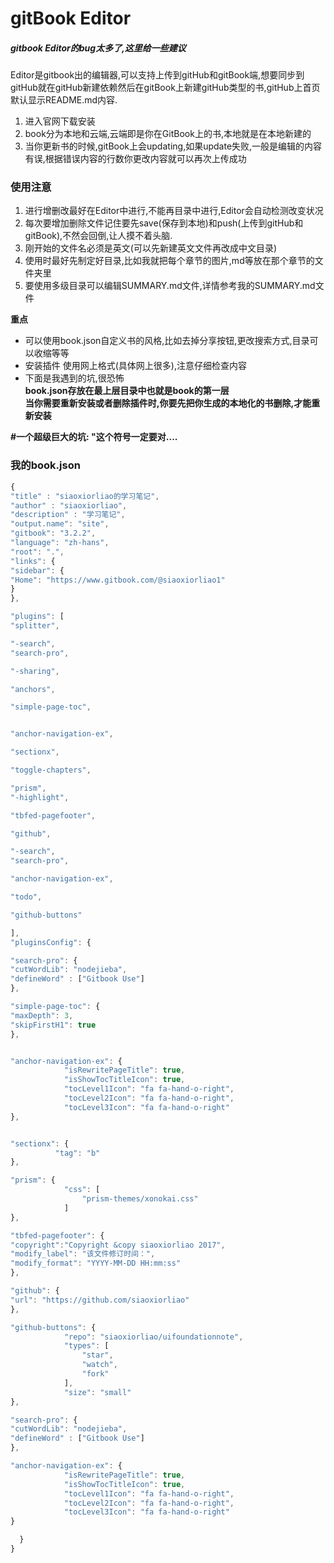 # gitBook Editor 
##### gitbook Editor的bug太多了,这里给一些建议

Editor是gitbook出的编辑器,可以支持上传到gitHub和gitBook端,想要同步到gitHub就在gitHub新建依赖然后在gitBook上新建gitHub类型的书,gitHub上首页默认显示README.md内容.

1. 进入官网下载安装
2. book分为本地和云端,云端即是你在GitBook上的书,本地就是在本地新建的
3. 当你更新书的时候,gitBook上会updating,如果update失败,一般是编辑的内容有误,根据错误内容的行数你更改内容就可以再次上传成功

### 使用注意


1. 进行增删改最好在Editor中进行,不能再目录中进行,Editor会自动检测改变状况
2. 每次要增加删除文件记住要先save(保存到本地)和push(上传到gitHub和gitBook),不然会回倒,让人摸不着头脑.
3. 刚开始的文件名必须是英文(可以先新建英文文件再改成中文目录)
4. 使用时最好先制定好目录,比如我就把每个章节的图片,md等放在那个章节的文件夹里
5. 要使用多级目录可以编辑SUMMARY.md文件,详情参考我的SUMMARY.md文件

**重点**
* 可以使用book.json自定义书的风格,比如去掉分享按钮,更改搜索方式,目录可以收缩等等
* 安装插件 使用网上格式(具体网上很多),注意仔细检查内容
* 下面是我遇到的坑,很恐怖</br>
**book.json存放在最上层目录中也就是book的第一层**</br>
**当你需要重新安装或者删除插件时,你要先把你生成的本地化的书删除,才能重新安装**

**#一个超级巨大的坑: "这个符号一定要对....**
### 我的book.json

```javascript
{
"title" : "siaoxiorliao的学习笔记",
"author" : "siaoxiorliao",
"description" : "学习笔记",
"output.name": "site",
"gitbook": "3.2.2",
"language": "zh-hans",
"root": ".",
"links": {
"sidebar": {
"Home": "https://www.gitbook.com/@siaoxiorliao1"
}
},

"plugins": [
"splitter",

"-search",
"search-pro", 

"-sharing",

"anchors",

"simple-page-toc",


"anchor-navigation-ex",

"sectionx",

"toggle-chapters",

"prism",
"-highlight",

"tbfed-pagefooter",

"github",

"-search",
"search-pro",

"anchor-navigation-ex",

"todo",

"github-buttons"

],
"pluginsConfig": {

"search-pro": {
"cutWordLib": "nodejieba",
"defineWord" : ["Gitbook Use"]
},

"simple-page-toc": {
"maxDepth": 3,
"skipFirstH1": true
},


"anchor-navigation-ex": {
            "isRewritePageTitle": true,
            "isShowTocTitleIcon": true,
            "tocLevel1Icon": "fa fa-hand-o-right",
            "tocLevel2Icon": "fa fa-hand-o-right",
            "tocLevel3Icon": "fa fa-hand-o-right"
},


"sectionx": {
          "tag": "b"
},

"prism": {
            "css": [
                "prism-themes/xonokai.css"
            ]
},

"tbfed-pagefooter": {
"copyright":"Copyright &copy siaoxiorliao 2017",
"modify_label": "该文件修订时间：",
"modify_format": "YYYY-MM-DD HH:mm:ss"
}, 

"github": {
"url": "https://github.com/siaoxiorliao"
},

"github-buttons": {
            "repo": "siaoxiorliao/uifoundationnote",
            "types": [
                "star",
                "watch",
                "fork"
            ],
            "size": "small"
},

"search-pro": {
"cutWordLib": "nodejieba",
"defineWord" : ["Gitbook Use"]
},

"anchor-navigation-ex": {
            "isRewritePageTitle": true,
            "isShowTocTitleIcon": true,
            "tocLevel1Icon": "fa fa-hand-o-right",
            "tocLevel2Icon": "fa fa-hand-o-right",
            "tocLevel3Icon": "fa fa-hand-o-right"
}

  }
}
```

